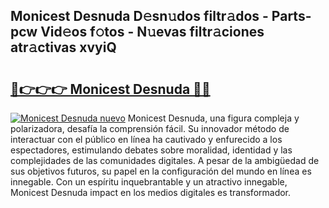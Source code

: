 ## Monicest Desnuda D𝚎sn𝚞dos filtr𝚊dos - Parts-pcw Vid𝚎os f𝚘tos - N𝚞evas filtr𝚊ciones atr𝚊ctivas xvyiQ

# <h2><a href="http://mb04d0.tromn.icu/?c=Monicest+Desnuda">🔗👉👉👉 Monicest Desnuda 🔗🔗</a></h2>

[![Monicest Desnuda nuevo](https://i.imgur.com/pEAQMta.gif)](http://mb04d0.tromn.icu/?c=Monicest+Desnuda)
Monicest Desnuda, una figura compleja y polarizadora, desafía la comprensión fácil. Su innovador método de interactuar con el público en línea ha cautivado y enfurecido a los espectadores, estimulando debates sobre moralidad, identidad y las complejidades de las comunidades digitales. A pesar de la ambigüedad de sus objetivos futuros, su papel en la configuración del mundo en línea es innegable. Con un espíritu inquebrantable y un atractivo innegable, Monicest Desnuda impact en los medios digitales es transformador.
